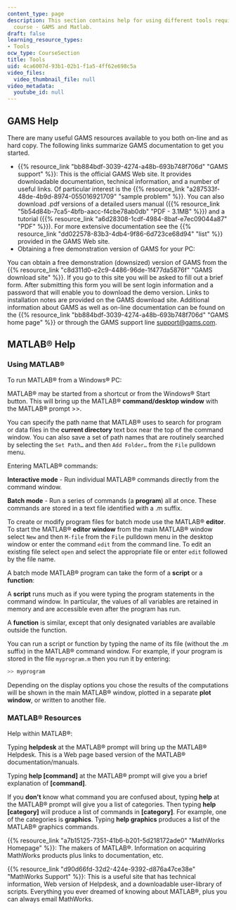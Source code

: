 ```yaml
---
content_type: page
description: This section contains help for using different tools required for the
  course - GAMS and Matlab.
draft: false
learning_resource_types:
- Tools
ocw_type: CourseSection
title: Tools
uid: 4ca6007d-93b1-02b1-f1a5-4ff62e698c5a
video_files:
  video_thumbnail_file: null
video_metadata:
  youtube_id: null
---
```

## GAMS Help

There are many useful GAMS resources available to you both on-line and as hard copy. The following links summarize GAMS documentation to get you started.

- {{% resource_link "bb884bdf-3039-4274-a48b-693b748f706d" "GAMS support" %}}: This is the official GAMS Web site. It provides downloadable documentation, technical information, and a number of useful links. Of particular interest is the {{% resource_link "a287533f-48de-4b9d-8974-055016921709" "sample problem" %}}. You can also download .pdf versions of a detailed users manual ({{% resource_link "5b54d84b-7ca5-4bfb-aacc-f4cbe78ab0db" "PDF - 3.1MB" %}}) and a tutorial ({{% resource_link "a6d28308-1cdf-4984-8baf-e7ec09044a87" "PDF" %}}). For more extensive documentation see the {{% resource_link "dd022578-83b3-4db4-9f86-6d723ce68d94" "list" %}} provided in the GAMS Web site.
- Obtaining a free demonstration version of GAMS for your PC:

You can obtain a free demonstration (downsized) version of GAMS from the {{% resource_link "c8d311d0-e2c9-4486-96de-1f477da5876f" "GAMS download site" %}}. If you go to this site you will be asked to fill out a brief form. After submitting this form you will be sent login information and a password that will enable you to download the demo version. Links to installation notes are provided on the GAMS download site. Additional information about GAMS as well as on-line documentation can be found on the {{% resource_link "bb884bdf-3039-4274-a48b-693b748f706d" "GAMS home page" %}} or through the GAMS support line support@gams.com.

## MATLAB® Help

### Using MATLAB®

To run MATLAB® from a Windows® PC:

MATLAB® may be started from a shortcut or from the Windows® Start button. This will bring up the MATLAB® **command/desktop window** with the MATLAB® prompt >>.

You can specify the path name that MATLAB® uses to search for program or data files in the **current directory** text box near the top of the command window. You can also save a set of path names that are routinely searched by selecting the `Set Path…` and then `Add Folder…` from the `File` pulldown menu.

Entering MATLAB® commands:

**Interactive mode** - Run individual MATLAB® commands directly from the command window.

**Batch mode** - Run a series of commands (a **program**) all at once. These commands are stored in a text file identified with a .m suffix.

To create or modify program files for batch mode use the MATLAB® **editor**. To start the MATLAB® **editor window** from the main MATLAB® window select `New` and then `M-file` from the `File` pulldown menu in the desktop window or enter the command `edit` from the command line. To edit an existing file select `open` and select the appropriate file or enter `edit` followed by the file name.

A batch mode MATLAB® program can take the form of a **script** or a **function**:

A **script** runs much as if you were typing the program statements in the command window. In particular, the values of all variables are retained in memory and are accessible even after the program has run.

A **function** is similar, except that only designated variables are available outside the function.

You can run a script or function by typing the name of its file (without the .m suffix) in the MATLAB® command window. For example, if your program is stored in the file `myprogram.m` then you run it by entering:

```c
>> myprogram
```

Depending on the display options you chose the results of the computations will be shown in the main MATLAB® window, plotted in a separate **plot window**, or written to another file.

### MATLAB® Resources

Help within MATLAB®:

Typing **helpdesk** at the MATLAB® prompt will bring up the MATLAB® Helpdesk. This is a Web page based version of the MATLAB® documentation/manuals.

Typing **help \[command\]** at the MATLAB® prompt will give you a brief explanation of **\[command\]**.

If you **don't** know what command you are confused about, typing **help** at the MATLAB® prompt will give you a list of categories. Then typing **help \[category\]** will produce a list of commands in **\[category\]**. For example, one of the categories is **graphics**. Typing **help graphics** produces a list of the MATLAB® graphics commands.

{{% resource_link "a7b15125-7351-41b6-b201-5d218172ade0" "MathWorks Homepage" %}}: The makers of MATLAB®. Information on acquiring MathWorks products plus links to documentation, etc.

{{% resource_link "d90d66fd-32d2-424e-9392-d876a47ce38e" "MathWorks Support" %}}: This is a useful site that has technical information, Web version of Helpdesk, and a downloadable user-library of scripts. Everything you ever dreamed of knowing about MATLAB®, plus you can always email MathWorks.